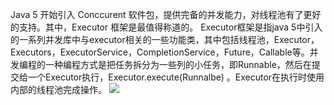 Java 5 开始引入 Conccurent 软件包，提供完备的并发能力，对线程池有了更好的支持。其中，Executor 框架是最值得称道的。
Executor框架是指java 5中引入的一系列并发库中与executor相关的一些功能类，其中包括线程池，Executor，Executors，ExecutorService，CompletionService，Future，Callable等。并发编程的一种编程方式是把任务拆分为一些列的小任务，即Runnable，然后在提交给一个Executor执行，Executor.execute(Runnalbe) 。Executor在执行时使用内部的线程池完成操作。
![](/imgs/threadpool.png)